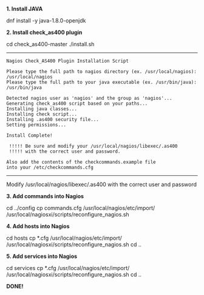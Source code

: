**1. Install JAVA**

dnf install -y java-1.8.0-openjdk


**2. Install check_as400 plugin**

cd check_as400-master
./install.sh

----------------------------------------------------------------------------------------
```
Nagios Check_AS400 Plugin Installation Script

Please type the full path to nagios directory (ex. /usr/local/nagios): /usr/local/nagios
Please type the full path to your java executable (ex. /usr/bin/java): /usr/bin/java

Detected nagios user as 'nagios' and the group as 'nagios'...
Generating check_as400 script based on your paths...
Installing java classes...
Installing check script...
Installing .as400 security file...
Setting permissions...

Install Complete!

 !!!!! Be sure and modify your /usr/local/nagios/libexec/.as400
 !!!!! with the correct user and password.

Also add the contents of the checkcommands.example file
into your /etc/checkcommands.cfg
```
----------------------------------------------------------------------------------------

Modify /usr/local/nagios/libexec/.as400 with the correct user and password


**3. Add commands into Nagios**

cd ../config
cp commands.cfg /usr/local/nagios/etc/import/
/usr/local/nagiosxi/scripts/reconfigure_nagios.sh


**4. Add hosts into Nagios**

cd hosts
cp *.cfg /usr/local/nagios/etc/import/
/usr/local/nagiosxi/scripts/reconfigure_nagios.sh
cd ..


**5. Add services into Nagios**

cd services
cp *.cfg /usr/local/nagios/etc/import/
/usr/local/nagiosxi/scripts/reconfigure_nagios.sh
cd ..


**DONE!**



